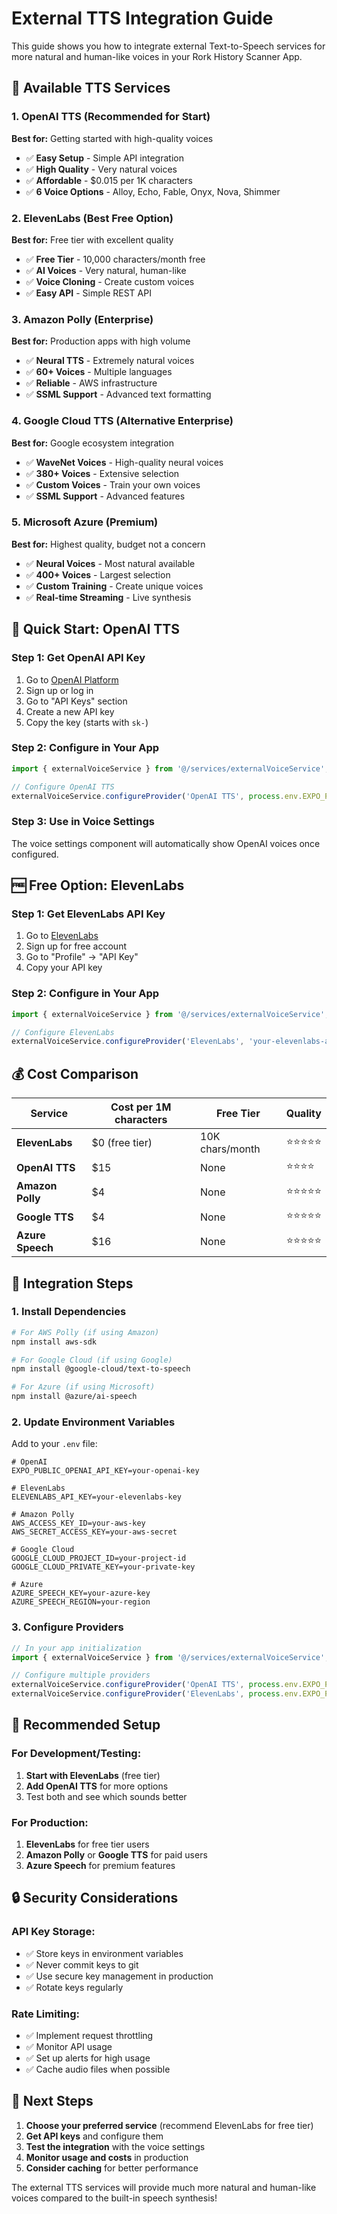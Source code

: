 # External TTS Integration Guide

This guide shows you how to integrate external Text-to-Speech services for more natural and human-like voices in your Rork History Scanner App.

## 🎤 Available TTS Services

### 1. **OpenAI TTS** (Recommended for Start)
**Best for:** Getting started with high-quality voices
- ✅ **Easy Setup** - Simple API integration
- ✅ **High Quality** - Very natural voices
- ✅ **Affordable** - $0.015 per 1K characters
- ✅ **6 Voice Options** - Alloy, Echo, Fable, Onyx, Nova, Shimmer

### 2. **ElevenLabs** (Best Free Option)
**Best for:** Free tier with excellent quality
- ✅ **Free Tier** - 10,000 characters/month free
- ✅ **AI Voices** - Very natural, human-like
- ✅ **Voice Cloning** - Create custom voices
- ✅ **Easy API** - Simple REST API

### 3. **Amazon Polly** (Enterprise)
**Best for:** Production apps with high volume
- ✅ **Neural TTS** - Extremely natural voices
- ✅ **60+ Voices** - Multiple languages
- ✅ **Reliable** - AWS infrastructure
- ✅ **SSML Support** - Advanced text formatting

### 4. **Google Cloud TTS** (Alternative Enterprise)
**Best for:** Google ecosystem integration
- ✅ **WaveNet Voices** - High-quality neural voices
- ✅ **380+ Voices** - Extensive selection
- ✅ **Custom Voices** - Train your own voices
- ✅ **SSML Support** - Advanced features

### 5. **Microsoft Azure** (Premium)
**Best for:** Highest quality, budget not a concern
- ✅ **Neural Voices** - Most natural available
- ✅ **400+ Voices** - Largest selection
- ✅ **Custom Training** - Create unique voices
- ✅ **Real-time Streaming** - Live synthesis

## 🚀 Quick Start: OpenAI TTS

### Step 1: Get OpenAI API Key
1. Go to [OpenAI Platform](https://platform.openai.com/)
2. Sign up or log in
3. Go to "API Keys" section
4. Create a new API key
5. Copy the key (starts with `sk-`)

### Step 2: Configure in Your App
```typescript
import { externalVoiceService } from '@/services/externalVoiceService';

// Configure OpenAI TTS
externalVoiceService.configureProvider('OpenAI TTS', process.env.EXPO_PUBLIC_OPENAI_API_KEY!);
```

### Step 3: Use in Voice Settings
The voice settings component will automatically show OpenAI voices once configured.

## 🆓 Free Option: ElevenLabs

### Step 1: Get ElevenLabs API Key
1. Go to [ElevenLabs](https://elevenlabs.io/)
2. Sign up for free account
3. Go to "Profile" → "API Key"
4. Copy your API key

### Step 2: Configure in Your App
```typescript
import { externalVoiceService } from '@/services/externalVoiceService';

// Configure ElevenLabs
externalVoiceService.configureProvider('ElevenLabs', 'your-elevenlabs-api-key-here');
```

## 💰 Cost Comparison

| Service | Cost per 1M characters | Free Tier | Quality |
|---------|----------------------|-----------|---------|
| **ElevenLabs** | $0 (free tier) | 10K chars/month | ⭐⭐⭐⭐⭐ |
| **OpenAI TTS** | $15 | None | ⭐⭐⭐⭐ |
| **Amazon Polly** | $4 | None | ⭐⭐⭐⭐⭐ |
| **Google TTS** | $4 | None | ⭐⭐⭐⭐⭐ |
| **Azure Speech** | $16 | None | ⭐⭐⭐⭐⭐ |

## 🔧 Integration Steps

### 1. Install Dependencies
```bash
# For AWS Polly (if using Amazon)
npm install aws-sdk

# For Google Cloud (if using Google)
npm install @google-cloud/text-to-speech

# For Azure (if using Microsoft)
npm install @azure/ai-speech
```

### 2. Update Environment Variables
Add to your `.env` file:
```env
# OpenAI
EXPO_PUBLIC_OPENAI_API_KEY=your-openai-key

# ElevenLabs
ELEVENLABS_API_KEY=your-elevenlabs-key

# Amazon Polly
AWS_ACCESS_KEY_ID=your-aws-key
AWS_SECRET_ACCESS_KEY=your-aws-secret

# Google Cloud
GOOGLE_CLOUD_PROJECT_ID=your-project-id
GOOGLE_CLOUD_PRIVATE_KEY=your-private-key

# Azure
AZURE_SPEECH_KEY=your-azure-key
AZURE_SPEECH_REGION=your-region
```

### 3. Configure Providers
```typescript
// In your app initialization
import { externalVoiceService } from '@/services/externalVoiceService';

// Configure multiple providers
externalVoiceService.configureProvider('OpenAI TTS', process.env.EXPO_PUBLIC_OPENAI_API_KEY!);
externalVoiceService.configureProvider('ElevenLabs', process.env.EXPO_PUBLIC_ELEVENLABS_API_KEY!);
```

## 🎯 Recommended Setup

### For Development/Testing:
1. **Start with ElevenLabs** (free tier)
2. **Add OpenAI TTS** for more options
3. Test both and see which sounds better

### For Production:
1. **ElevenLabs** for free tier users
2. **Amazon Polly** or **Google TTS** for paid users
3. **Azure Speech** for premium features

## 🔒 Security Considerations

### API Key Storage:
- ✅ Store keys in environment variables
- ✅ Never commit keys to git
- ✅ Use secure key management in production
- ✅ Rotate keys regularly

### Rate Limiting:
- ✅ Implement request throttling
- ✅ Monitor API usage
- ✅ Set up alerts for high usage
- ✅ Cache audio files when possible

## 🎉 Next Steps

1. **Choose your preferred service** (recommend ElevenLabs for free tier)
2. **Get API keys** and configure them
3. **Test the integration** with the voice settings
4. **Monitor usage and costs** in production
5. **Consider caching** for better performance

The external TTS services will provide much more natural and human-like voices compared to the built-in speech synthesis!
